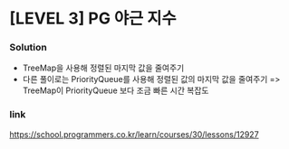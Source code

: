 # [LEVEL 3] PG 야근 지수

### Solution
- TreeMap을 사용해 정렬된 마지막 값을 줄여주기
- 다른 풀이로는 PriorityQueue를 사용해 정렬된 값의 마지막 값을 줄여주기
=> TreeMap이 PriorityQueue 보다 조금 빠른 시간 복잡도

### link
https://school.programmers.co.kr/learn/courses/30/lessons/12927